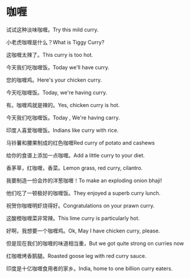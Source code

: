 # 咖喱

<p><span class="chinese">试试这种淡味咖喱。</span><span class="english">Try this mild curry.</span></p>

<p><span class="chinese">小老虎咖喱是什么？</span><span class="english">What is Tiggy Curry?</span></p>

<p><span class="chinese">这咖喱太辣了。</span><span class="english">This curry is too hot.</span></p>

<p><span class="chinese">今天我们吃咖喱饭。</span><span class="english">Today we'll have curry.</span></p>

<p><span class="chinese">您的咖喱鸡。</span><span class="english">Here's your chicken curry.</span></p>

<p><span class="chinese">今天吃咖喱饭。</span><span class="english">Today, we're having curry.</span></p>

<p><span class="chinese">有。咖喱鸡就是辣的。</span><span class="english">Yes, chicken curry is hot.</span></p>

<p><span class="chinese">今天我们吃咖喱饭。</span><span class="english">Today , We're having carry.</span></p>

<p><span class="chinese">印度人喜爱咖喱饭。</span><span class="english">Indians like curry with rice.</span></p>

<p><span class="chinese">马铃薯和腰果制成的红色咖喱</span><span class="english">Red curry of potato and cashews</span></p>

<p><span class="chinese">给你的食谱上添加一点咖喱。</span><span class="english">Add a little curry to your diet.</span></p>

<p><span class="chinese">香茅草，红咖喱，香菜。</span><span class="english">Lemon grass, red curry, cilantro.</span></p>

<p><span class="chinese">我要制造一份会炸的洋葱咖喱！</span><span class="english">To make an exploding onion bhaji!</span></p>

<p><span class="chinese">他们吃了一顿极好的咖喱饭。</span><span class="english">They enjoyed a superb curry lunch.</span></p>

<p><span class="chinese">祝贺你咖喱明虾烧得好。</span><span class="english">Congratulations on your prawn curry.</span></p>

<p><span class="chinese">这酸橙咖喱菜非常辣。</span><span class="english">This lime curry is particularly hot.</span></p>

<p><span class="chinese">好啊，我想要一个咖喱鸡。</span><span class="english">Ok, May I have chicken curry, please.</span></p>

<p><span class="chinese">但是现在我们的咖喱的味道相当重，</span><span class="english">But we got quite strong on curries now</span></p>

<p><span class="chinese">红咖喱烤香鹅腿。</span><span class="english">Roasted goose leg with red curry sauce.</span></p>

<p><span class="chinese">印度是十亿咖喱食用者的家乡。</span><span class="english">India, home to one billion curry eaters.</span></p>


